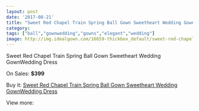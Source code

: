 ```yaml
---
layout: post
date: '2017-08-21'
title: "Sweet Red Chapel Train Spring Ball Gown Sweetheart Wedding GownWedding Dress"
category: 
tags: ["ball","gownwedding","gowns","elegant","wedding"]
image: http://img.idealgown.com/16659-thickbox_default/sweet-red-chapel-train-spring-ball-gown-sweetheart-wedding-gownwedding-dress.jpg
---
```

Sweet Red Chapel Train Spring Ball Gown Sweetheart Wedding GownWedding Dress

On Sales: **$399**
<a href="https://www.idealgown.com/en/justin-alexander/6628-sweet-red-chapel-train-spring-ball-gown-sweetheart-wedding-gownwedding-dress.html"><amp-img layout="responsive" width="600" height="600" src="//img.idealgown.com/16659-thickbox_default/sweet-red-chapel-train-spring-ball-gown-sweetheart-wedding-gownwedding-dress.jpg" alt="Sweet Red Chapel Train Spring Ball Gown Sweetheart Wedding GownWedding Dress 0" /></a>

Buy it: [Sweet Red Chapel Train Spring Ball Gown Sweetheart Wedding GownWedding Dress](https://www.idealgown.com/en/justin-alexander/6628-sweet-red-chapel-train-spring-ball-gown-sweetheart-wedding-gownwedding-dress.html "Sweet Red Chapel Train Spring Ball Gown Sweetheart Wedding GownWedding Dress")

View more: [](https://www.idealgown.com/en/- "")